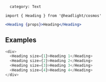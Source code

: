 ```meta
  category: Text
```

`import { Heading } from '@headlight/cosmos'`

```jsx
<Heading {props}>Heading</Heading>
```

## Examples

```js
<div>
  <Heading size={1}>Heading 1</Heading>
  <Heading size={2}>Heading 2</Heading>
  <Heading size={3}>Heading 3</Heading>
  <Heading size={4}>Heading 4</Heading>
</div>
```
